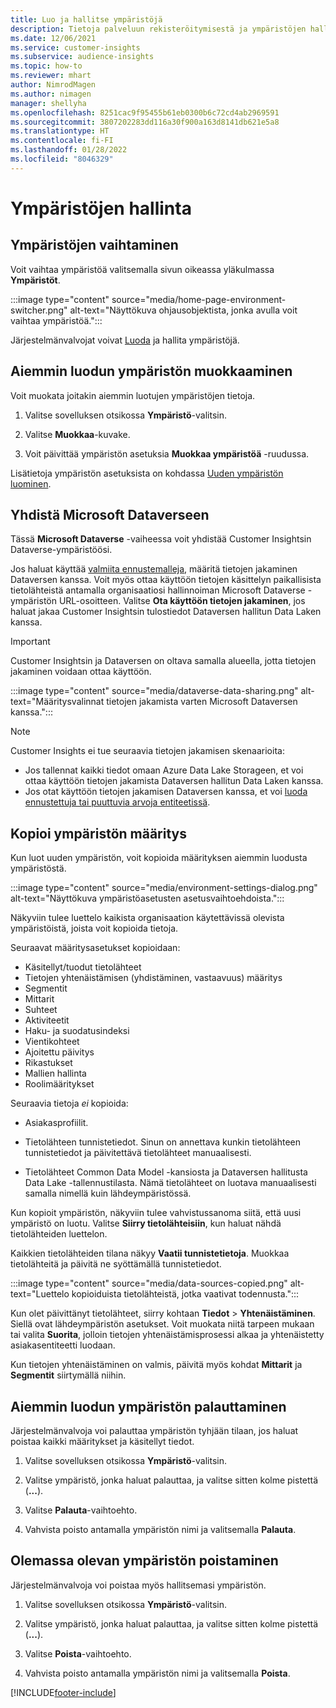 ```yaml
---
title: Luo ja hallitse ympäristöjä
description: Tietoja palveluun rekisteröitymisestä ja ympäristöjen hallinnasta.
ms.date: 12/06/2021
ms.service: customer-insights
ms.subservice: audience-insights
ms.topic: how-to
ms.reviewer: mhart
author: NimrodMagen
ms.author: nimagen
manager: shellyha
ms.openlocfilehash: 8251cac9f95455b61eb0300b6c72cd4ab2969591
ms.sourcegitcommit: 3807202283dd116a30f900a163d8141db621e5a8
ms.translationtype: HT
ms.contentlocale: fi-FI
ms.lasthandoff: 01/28/2022
ms.locfileid: "8046329"
---
```

# <a name="manage-environments"></a>Ympäristöjen hallinta



## <a name="switch-environments"></a>Ympäristöjen vaihtaminen

Voit vaihtaa ympäristöä valitsemalla sivun oikeassa yläkulmassa **Ympäristöt**.

:::image type="content" source="media/home-page-environment-switcher.png" alt-text="Näyttökuva ohjausobjektista, jonka avulla voit vaihtaa ympäristöä.":::

Järjestelmänvalvojat voivat [Luoda](create-environment.md) ja hallita ympäristöjä.

## <a name="edit-an-existing-environment"></a>Aiemmin luodun ympäristön muokkaaminen

Voit muokata joitakin aiemmin luotujen ympäristöjen tietoja.

1.  Valitse sovelluksen otsikossa **Ympäristö**-valitsin.

2.  Valitse **Muokkaa**-kuvake.

3. Voit päivittää ympäristön asetuksia **Muokkaa ympäristöä** -ruudussa.

Lisätietoja ympäristön asetuksista on kohdassa [Uuden ympäristön luominen](create-environment.md).

## <a name="connect-to-microsoft-dataverse"></a>Yhdistä Microsoft Dataverseen
   
Tässä **Microsoft Dataverse** -vaiheessa voit yhdistää Customer Insightsin Dataverse-ympäristöösi.

Jos haluat käyttää [valmiita ennustemalleja](predictions-overview.md#out-of-box-models), määritä tietojen jakaminen Dataversen kanssa. Voit myös ottaa käyttöön tietojen käsittelyn paikallisista tietolähteistä antamalla organisaatiosi hallinnoiman Microsoft Dataverse -ympäristön URL-osoitteen. Valitse **Ota käyttöön tietojen jakaminen**, jos haluat jakaa Customer Insightsin tulostiedot Dataversen hallitun Data Laken kanssa.

> [!IMPORTANT]
> Customer Insightsin ja Dataversen on oltava samalla alueella, jotta tietojen jakaminen voidaan ottaa käyttöön.

:::image type="content" source="media/dataverse-data-sharing.png" alt-text="Määritysvalinnat tietojen jakamista varten Microsoft Dataversen kanssa.":::

> [!NOTE]
> Customer Insights ei tue seuraavia tietojen jakamisen skenaarioita:
> - Jos tallennat kaikki tiedot omaan Azure Data Lake Storageen, et voi ottaa käyttöön tietojen jakamista Dataversen hallitun Data Laken kanssa.
> - Jos otat käyttöön tietojen jakamisen Dataversen kanssa, et voi [luoda ennustettuja tai puuttuvia arvoja entiteetissä](predictions.md).

## <a name="copy-the-environment-configuration"></a>Kopioi ympäristön määritys

Kun luot uuden ympäristön, voit kopioida määrityksen aiemmin luodusta ympäristöstä. 

:::image type="content" source="media/environment-settings-dialog.png" alt-text="Näyttökuva ympäristöasetusten asetusvaihtoehdoista.":::

Näkyviin tulee luettelo kaikista organisaation käytettävissä olevista ympäristöistä, joista voit kopioida tietoja.

Seuraavat määritysasetukset kopioidaan:

- Käsitellyt/tuodut tietolähteet
- Tietojen yhtenäistämisen (yhdistäminen, vastaavuus) määritys
- Segmentit
- Mittarit
- Suhteet
- Aktiviteetit
- Haku- ja suodatusindeksi
- Vientikohteet
- Ajoitettu päivitys
- Rikastukset
- Mallien hallinta
- Roolimääritykset

Seuraavia tietoja *ei* kopioida:

- Asiakasprofiilit.
- Tietolähteen tunnistetiedot. Sinun on annettava kunkin tietolähteen tunnistetiedot ja päivitettävä tietolähteet manuaalisesti.

- Tietolähteet Common Data Model -kansiosta ja Dataversen hallitusta Data Lake -tallennustilasta. Nämä tietolähteet on luotava manuaalisesti samalla nimellä kuin lähdeympäristössä.

Kun kopioit ympäristön, näkyviin tulee vahvistussanoma siitä, että uusi ympäristö on luotu. Valitse **Siirry tietolähteisiin**, kun haluat nähdä tietolähteiden luettelon.

Kaikkien tietolähteiden tilana näkyy **Vaatii tunnistetietoja**. Muokkaa tietolähteitä ja päivitä ne syöttämällä tunnistetiedot.

:::image type="content" source="media/data-sources-copied.png" alt-text="Luettelo kopioiduista tietolähteistä, jotka vaativat todennusta.":::

Kun olet päivittänyt tietolähteet, siirry kohtaan **Tiedot** > **Yhtenäistäminen**. Siellä ovat lähdeympäristön asetukset. Voit muokata niitä tarpeen mukaan tai valita **Suorita**, jolloin tietojen yhtenäistämisprosessi alkaa ja yhtenäistetty asiakasentiteetti luodaan.

Kun tietojen yhtenäistäminen on valmis, päivitä myös kohdat **Mittarit** ja **Segmentit** siirtymällä niihin.

## <a name="reset-an-existing-environment"></a>Aiemmin luodun ympäristön palauttaminen

Järjestelmänvalvoja voi palauttaa ympäristön tyhjään tilaan, jos haluat poistaa kaikki määritykset ja käsitellyt tiedot.

1.  Valitse sovelluksen otsikossa **Ympäristö**-valitsin. 

2.  Valitse ympäristö, jonka haluat palauttaa, ja valitse sitten kolme pistettä (**...**). 

3. Valitse **Palauta**-vaihtoehto. 

4.  Vahvista poisto antamalla ympäristön nimi ja valitsemalla **Palauta**.

## <a name="delete-an-existing-environment"></a>Olemassa olevan ympäristön poistaminen

Järjestelmänvalvoja voi poistaa myös hallitsemasi ympäristön.

1.  Valitse sovelluksen otsikossa **Ympäristö**-valitsin.

2.  Valitse ympäristö, jonka haluat palauttaa, ja valitse sitten kolme pistettä (**...**). 

3. Valitse **Poista**-vaihtoehto. 

4.  Vahvista poisto antamalla ympäristön nimi ja valitsemalla **Poista**.


[!INCLUDE[footer-include](../includes/footer-banner.md)]

